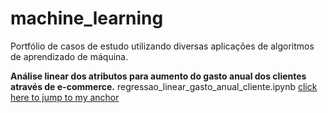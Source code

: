 # machine_learning
Portfólio de casos de estudo utilizando diversas aplicações de algoritmos de aprendizado de máquina.

**Análise linear dos atributos para aumento do gasto anual dos clientes através de e-commerce.**
<a name="regressao_linear_gasto_anual_cliente.ipynb">regressao_linear_gasto_anual_cliente.ipynb</a>
[click here to jump to my anchor](#custom_anchor_name)
